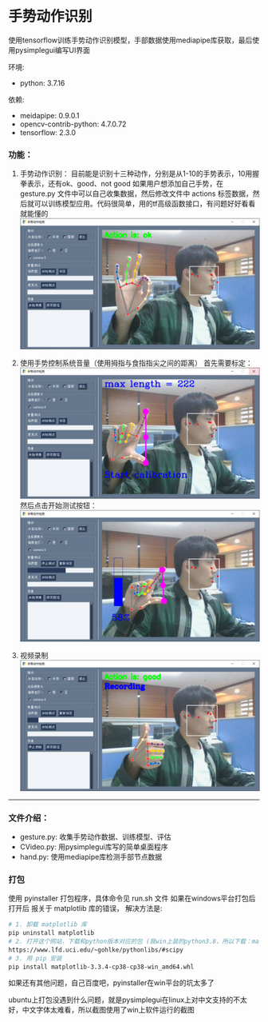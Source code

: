 # 手势动作识别
使用tensorflow训练手势动作识别模型，手部数据使用mediapipe库获取，最后使用pysimplegui编写UI界面

环境:
- python: 3.7.16

依赖:
- meidapipe: 0.9.0.1
- opencv-contrib-python: 4.7.0.72
- tensorflow: 2.3.0

### 功能：
1. 手势动作识别：
目前能是识别十三种动作，分别是从1-10的手势表示，10用握拳表示，还有ok、good、not good
如果用户想添加自己手势，在 gesture.py 文件中可以自己收集数据，然后修改文件中 actions 标签数据，然后就可以训练模型应用。代码很简单，用的tf高级函数接口，有问题好好看看就能懂的
![动作](./image/img0.PNG)

2. 使用手势控制系统音量（使用拇指与食指指尖之间的距离）
首先需要标定：
![标定](./image/img1.PNG)
然后点击开始测试按钮：
![](./image/img2.PNG)

3. 视频录制
![](./image/img3.PNG)

---
### 文件介绍：
- gesture.py: 收集手势动作数据、训练模型、评估
- CVideo.py: 用pysimplegui库写的简单桌面程序
- hand.py: 使用mediapipe库检测手部节点数据

### 打包
使用 pyinstaller 打包程序，具体命令见 run.sh 文件
如果在windows平台打包后打开后 报关于 matplotlib 库的错误，
解决方法是:
```bash
# 1. 卸载 matplotlib 库
pip uninstall matplotlib
# 2. 打开这个网站，下载和python版本对应的包 (我win上装的python3.8，所以下载：matplotlib-3.3.4-cp38-cp38-win_amd64.whl)
https://www.lfd.uci.edu/~gohlke/pythonlibs/#scipy
# 3. 用 pip 安装
pip install matplotlib-3.3.4-cp38-cp38-win_amd64.whl
```
如果还有其他问题，自己百度吧，pyinstaller在win平台的坑太多了

ubuntu上打包没遇到什么问题，就是pysimplegui在linux上对中文支持的不太好，中文字体太难看，所以截图使用了win上软件运行的截图

